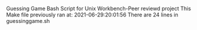 Guessing Game Bash Script for Unix Workbench-Peer reviewd project
This Make file previously ran at: 2021-06-29:20:01:56
There are 24 lines in guessinggame.sh
